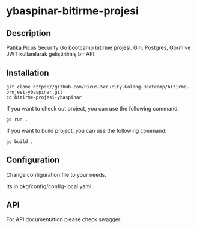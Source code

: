 # ybaspinar-bitirme-projesi

## Description
Patika Picus Security Go bootcamp bitirme projesi. 
Gin, Postgres, Gorm ve JWT kullanılarak geliştirilmiş bir API.

## Installation
```
git clone https://github.com/Picus-Security-Golang-Bootcamp/bitirme-projesi-ybaspinar.git
cd bitirme-projesi-ybaspinar

```
If you want to check out project, you can use the following command:
```
go run .
```
If you want to build project, you can use the following command:
```
go build .
```
## Configuration
Change configuration file to your needs.

Its in pkg/config/config-local.yaml.

## API
For API documentation please check swagger.
